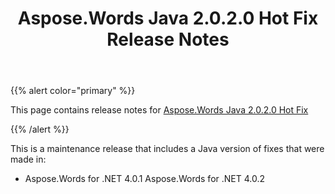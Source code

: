 ﻿---
title: Aspose.Words Java 2.0.2.0 Hot Fix Release Notes
description: "Aspose.Words Java 2.0.2.0 Hot Fix Release Notes – learn about the latest updates and fixes."
type: docs
weight: 50
url: /java/aspose-words-java-2-0-2-0-hot-fix-release-notes/
---

{{% alert color="primary" %}} 

This page contains release notes for [Aspose.Words Java 2.0.2.0 Hot Fix](https://downloads.aspose.com/words/java/new-releases/aspose.words-java-2.0.2.0-hot-fix/)

{{% /alert %}} 

This is a maintenance release that includes a Java version of fixes that were made in:

- Aspose.Words for .NET 4.0.1
  Aspose.Words for .NET 4.0.2 
